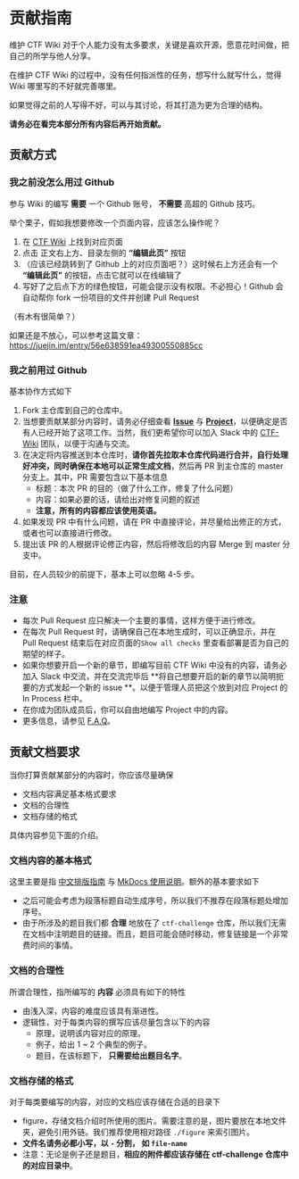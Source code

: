 # 贡献指南

维护 CTF Wiki 对于个人能力没有太多要求，关键是喜欢开源，愿意花时间做，把自己的所学与他人分享。

在维护 CTF Wiki 的过程中，没有任何指派性的任务，想写什么就写什么，觉得 Wiki 哪里写的不好就完善哪里。

如果觉得之前的人写得不好，可以与其讨论，将其打造为更为合理的结构。

**请务必在看完本部分所有内容后再开始贡献。**

## 贡献方式

### 我之前没怎么用过 Github

参与 Wiki 的编写 **需要** 一个 Github 账号， **不需要** 高超的 Github 技巧。

举个栗子，假如我想要修改一个页面内容，应该怎么操作呢？

1. 在 [CTF Wiki](https://ctf-wiki.github.io/ctf-wiki/) 上找到对应页面
2. 点击 正文右上方、目录左侧的 **“编辑此页”** 按钮
3. （应该已经跳转到了 Github 上的对应页面吧？）这时候右上方还会有一个 **“编辑此页”** 的按钮，点击它就可以在线编辑了
4. 写好了之后点下方的绿色按钮，可能会提示没有权限。不必担心！Github 会自动帮你 fork 一份项目的文件并创建 Pull Request

（有木有很简单？）

如果还是不放心，可以参考这篇文章：https://juejin.im/entry/56e638591ea49300550885cc

### 我之前用过 Github

基本协作方式如下

1. Fork 主仓库到自己的仓库中。
2. 当想要贡献某部分内容时，请务必仔细查看 **[Issue](https://github.com/ctf-wiki/ctf-wiki/issues)** 与 **[Project](https://github.com/ctf-wiki/ctf-wiki/projects)**，以便确定是否有人已经开始了这项工作。当然，我们更希望你可以加入 Slack 中的 [CTF-Wiki](https://join.slack.com/t/ctf-wiki/shared_invite/enQtNTkwNDg5NDUzNzAzLWExOTRhZTE0ZTMzYjVlNDk5OGI3ZDA1NmQyZjE4NWRlMGU3NjEwM2Y2ZTliMTg4Njg1MjliNWRhNTk2ZmY0NmI) 团队，以便于沟通与交流。
3. 在决定将内容推送到本仓库时，**请你首先拉取本仓库代码进行合并，自行处理好冲突，同时确保在本地可以正常生成文档**，然后再 PR 到主仓库的 master 分支上。其中，PR 需要包含以下基本信息
   * 标题：本次 PR 的目的（做了什么工作，修复了什么问题）
   * 内容：如果必要的话，请给出对修复问题的叙述
   * **注意，所有的内容都应该使用英语。**
4. 如果发现 PR 中有什么问题，请在 PR 中直接评论，并尽量给出修正的方式，或者也可以直接进行修改。 
5. 提出该 PR 的人根据评论修正内容，然后将修改后的内容 Merge 到 master 分支中。

目前，在人员较少的前提下，基本上可以忽略 4-5 步。

### 注意
- 每次 Pull Request 应只解决一个主要的事情，这样方便于进行修改。
- 在每次 Pull Request 时，请确保自己在本地生成时，可以正确显示，并在 Pull Request 结束后在对应页面的`Show all checks` 里查看部署是否为自己的期望的样子。
- 如果你想要开启一个新的章节，即编写目前 CTF Wiki 中没有的内容，请务必加入 Slack 中交流，并在交流完毕后 **将自己想要开启的新的章节以简明扼要的方式发起一个新的 issue **。以便于管理人员把这个放到对应 Project 的 In Process 栏中。
- 在你成为团队成员后，你可以自由地编写 Project 中的内容。
- 更多信息，请参见 [F.A.Q](https://github.com/ctf-wiki/ctf-wiki/wiki/F.A.Q)。

## 贡献文档要求

当你打算贡献某部分的内容时，你应该尽量确保

- 文档内容满足基本格式要求
- 文档的合理性
- 文档存储的格式

具体内容参见下面的介绍。

### 文档内容的基本格式

这里主要是指 [中文排版指南](https://github.com/ctf-wiki/ctf-wiki/wiki/%E4%B8%AD%E6%96%87%E6%8E%92%E7%89%88%E6%8C%87%E5%8D%97) 与 [MkDocs 使用说明](https://github.com/ctf-wiki/ctf-wiki/wiki/Mkdocs-%E4%BD%BF%E7%94%A8%E8%AF%B4%E6%98%8E)。额外的基本要求如下

- 之后可能会考虑为段落标题自动生成序号，所以我们不推荐在段落标题处增加序号。
- 由于所涉及的题目我们都 **合理** 地放在了 `ctf-challenge` 仓库，所以我们无需在文档中注明题目的链接。而且，题目可能会随时移动，修复链接是一个非常费时间的事情。

### 文档的合理性

所谓合理性，指所编写的 **内容** 必须具有如下的特性

- 由浅入深，内容的难度应该具有渐进性。
- 逻辑性，对于每类内容的撰写应该尽量包含以下的内容
  - 原理，说明该内容对应的原理。
  - 例子，给出 1 ~ 2 个典型的例子。
  - 题目，在该标题下， **只需要给出题目名字**。

### 文档存储的格式

对于每类要编写的内容，对应的文档应该存储在合适的目录下

- figure，存储文档介绍时所使用的图片。需要注意的是，图片要放在本地文件夹，避免引用外链。我们推荐使用相对路径 `./figure` 来索引图片。
- **文件名请务必都小写，以 `-` 分割， 如 `file-name`**
- 注意：无论是例子还是题目，**相应的附件都应该存储在 ctf-challenge 仓库中的对应目录中**。